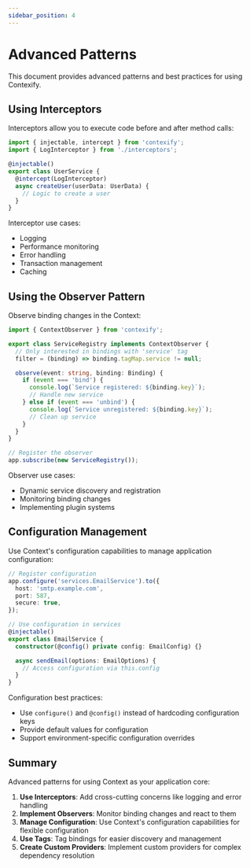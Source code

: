 ```yaml
---
sidebar_position: 4
---
```


# Advanced Patterns

This document provides advanced patterns and best practices for using Contexify.

## Using Interceptors

Interceptors allow you to execute code before and after method calls:

```typescript
import { injectable, intercept } from 'contexify';
import { LogInterceptor } from './interceptors';

@injectable()
export class UserService {
  @intercept(LogInterceptor)
  async createUser(userData: UserData) {
    // Logic to create a user
  }
}
```

Interceptor use cases:

- Logging
- Performance monitoring
- Error handling
- Transaction management
- Caching

## Using the Observer Pattern

Observe binding changes in the Context:

```typescript
import { ContextObserver } from 'contexify';

export class ServiceRegistry implements ContextObserver {
  // Only interested in bindings with 'service' tag
  filter = (binding) => binding.tagMap.service != null;

  observe(event: string, binding: Binding) {
    if (event === 'bind') {
      console.log(`Service registered: ${binding.key}`);
      // Handle new service
    } else if (event === 'unbind') {
      console.log(`Service unregistered: ${binding.key}`);
      // Clean up service
    }
  }
}

// Register the observer
app.subscribe(new ServiceRegistry());
```

Observer use cases:

- Dynamic service discovery and registration
- Monitoring binding changes
- Implementing plugin systems

## Configuration Management

Use Context's configuration capabilities to manage application configuration:

```typescript
// Register configuration
app.configure('services.EmailService').to({
  host: 'smtp.example.com',
  port: 587,
  secure: true,
});

// Use configuration in services
@injectable()
export class EmailService {
  constructor(@config() private config: EmailConfig) {}

  async sendEmail(options: EmailOptions) {
    // Access configuration via this.config
  }
}
```

Configuration best practices:

- Use `configure()` and `@config()` instead of hardcoding configuration keys
- Provide default values for configuration
- Support environment-specific configuration overrides

## Summary

Advanced patterns for using Context as your application core:

1. **Use Interceptors**: Add cross-cutting concerns like logging and error handling
2. **Implement Observers**: Monitor binding changes and react to them
3. **Manage Configuration**: Use Context's configuration capabilities for flexible configuration
4. **Use Tags**: Tag bindings for easier discovery and management
5. **Create Custom Providers**: Implement custom providers for complex dependency resolution
